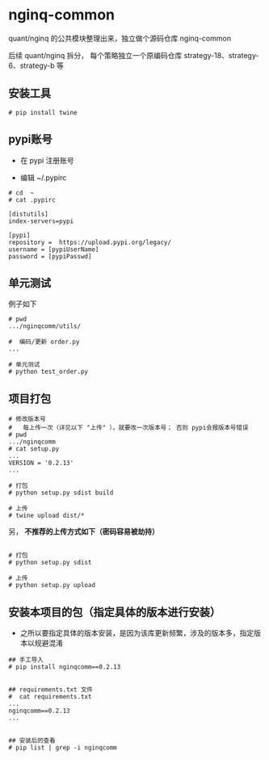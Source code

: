 # nginq-common 
quant/nginq 的公共模块整理出来，独立做个源码仓库  nginq-common 

后续  quant/nginq 拆分， 每个策略独立一个原编码仓库  strategy-18、strategy-6、strategy-b 等


## 安装工具
```
# pip install twine 
```

## pypi账号

- 在 pypi 注册账号

- 编辑 ~/.pypirc

```
# cd  ~
# cat .pypirc

[distutils]
index-servers=pypi

[pypi]
repository =  https://upload.pypi.org/legacy/
username = [pypiUserName]
password = [pypiPasswd]

```

## 单元测试

例子如下
```
# pwd
.../nginqcomm/utils/

#  编码/更新 order.py
...

# 单元测试
# python test_order.py

```


## 项目打包
```
# 修改版本号
#   每上传一次（详见以下 "上传" ），就要改一次版本号； 否则 pypi会报版本号错误
# pwd
.../nginqcomm
# cat setup.py
...
VERSION = '0.2.13'
...

# 打包
# python setup.py sdist build

# 上传
# twine upload dist/*

```

另， **不推荐的上传方式如下（密码容易被劫持）**
```

# 打包
# python setup.py sdist

# 上传
# python setup.py upload  
```

## 安装本项目的包（指定具体的版本进行安装）

- 之所以要指定具体的版本安装，是因为该库更新频繁，涉及的版本多，指定版本以规避混淆


```
## 手工导入 
# pip install nginqcomm==0.2.13


## requirements.txt 文件
#  cat requirements.txt
...
nginqcomm==0.2.13
...


## 安装后的查看
# pip list | grep -i nginqcomm

```